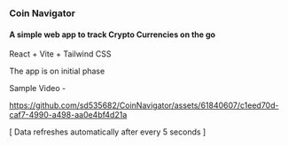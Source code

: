 ### Coin Navigator

#### A simple web app to track Crypto Currencies on the go

React + Vite + Tailwind CSS

The app is on initial phase

Sample Video -

https://github.com/sd535682/CoinNavigator/assets/61840607/c1eed70d-caf7-4990-a498-aa0e4bf4d21a

[ Data refreshes automatically after every 5 seconds ]
